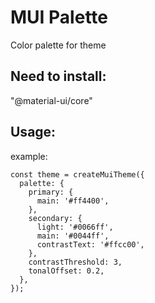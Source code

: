 # MUI Palette
Color palette for theme

## Need to install: 
"@material-ui/core"


## Usage: 
<Palette theme={theme} />


example:
```
const theme = createMuiTheme({
  palette: {
    primary: {
      main: '#ff4400',
    },
    secondary: {
      light: '#0066ff',
      main: '#0044ff',
      contrastText: '#ffcc00',
    },
    contrastThreshold: 3,
    tonalOffset: 0.2,
  },
});
```
